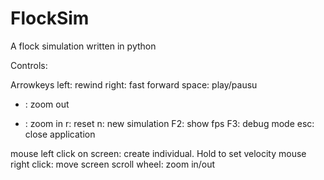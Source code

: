 # FlockSim
A flock simulation written in python

Controls:

Arrowkeys 
  left: rewind
  right: fast forward
space: play/pausu
- : zoom out
+ : zoom in
r: reset
n: new simulation
F2: show fps
F3: debug mode
esc: close application

mouse left click on screen: create individual. Hold to set velocity
mouse right click: move screen
scroll wheel: zoom in/out
